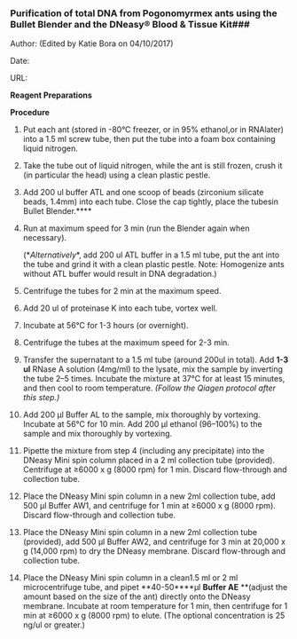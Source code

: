 ### Purification of total DNA from Pogonomyrmex ants using the Bullet Blender and the DNeasy® Blood & Tissue Kit###

Author: (Edited by Katie Bora on 04/10/2017)

Date:

URL:



**Reagent Preparations**



**Procedure**

1. Put each ant (stored in -80°C freezer, or in 95% ethanol,or in RNAlater) into a 1.5 ml screw tube, then put the tube into a foam box containing liquid nitrogen.

2. Take the tube out of liquid nitrogen, while the ant is still frozen, crush it (in particular the head) using a clean plastic pestle.

3. Add 200 ul buffer ATL and one scoop of beads (zirconium silicate beads, 1.4mm) into each tube. Close the cap tightly, place the tubesin  Bullet Blender.****

4. Run at maximum speed for 3 min (run the Blender again when necessary).

    (\**Alternatively**, add 200 ul ATL buffer in a 1.5 ml tube, put the ant into the tube and grind it with a clean plastic pestle.  Note: Homogenize ants without ATL buffer would result in DNA degradation.) 

5. Centrifuge the tubes for 2 min at the maximum speed.

6. Add 20 ul of proteinase K into each tube, vortex well.

7. Incubate at 56°C for 1-3 hours (or overnight).

8.   Centrifuge the tubes at the maximum speed for 2-3 min.

9. Transfer the supernatant to a 1.5 ml tube (around 200ul in total). Add **1-3 ul**  RNase A solution (4mg/ml) to the lysate, mix the sample by inverting the tube 2–5 times. Incubate the mixture at 37°C for at least 15 minutes, and then cool to room temperature. *(Follow the Qiagen protocol after this step.)*
10. Add 200 μl Buffer AL to the sample,  mix thoroughly by vortexing. Incubate at 56°C for 10 min.            Add 200 μl ethanol (96–100%) to the sample and mix thoroughly by vortexing.
11. Pipette the mixture from step 4 (including any precipitate) into the DNeasy Mini spin column placed in a 2 ml collection tube (provided). Centrifuge at ≥6000 x g (8000 rpm) for 1 min. Discard flow-through and collection tube.
12. Place the DNeasy Mini spin column in a new 2ml collection tube, add 500 μl Buffer AW1, and centrifuge for 1 min at ≥6000 x g (8000 rpm). Discard flow-through and collection tube.
13. Place the DNeasy Mini spin column in a new 2ml collection tube (provided), add 500 μl Buffer AW2, and centrifuge for 3 min at 20,000 x g (14,000 rpm) to dry the DNeasy membrane. Discard flow-through and collection tube.
14. Place the DNeasy Mini spin column in a clean1.5 ml or 2 ml microcentrifuge tube, and pipet **40-50****μl **Buffer AE** **(adjust the amount based on the size of the ant) directly onto the DNeasy membrane. Incubate at room temperature for 1 min, then centrifuge for 1 min at ≥6000 x g (8000 rpm) to elute. (The optional concentration is 25 ng/ul or greater.)

 

 

 

 

 

 

 

 

 

 

 

 

 

 

 